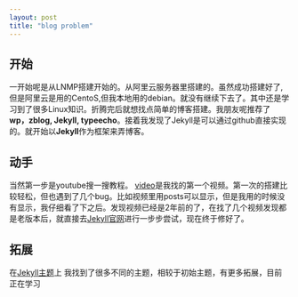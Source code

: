```yaml
---
layout: post
title: "blog problem"
---
```

## 开始 ##

一开始呢是从LNMP搭建开始的。从阿里云服务器里搭建的。虽然成功搭建好了,但是阿里云是用的CentoS,但我本地用的debian。就没有继续下去了。其中还是学习到了很多Linux知识。折腾完后就想找点简单的博客搭建。我朋友呢推荐了**wp，zblog, Jekyll, typeecho**。接着我发现了Jekyll是可以通过github直接实现的。就开始以**Jekyll**作为框架来弄博客。


## 动手 ##
当然第一步是youtube搜一搜教程。
[video](https://www.youtube.com/watch?v=SWVjQsvQocA&t=4241s)是我找的第一个视频。第一次的搭建比较轻松，但也遇到了几个bug。比如视频里用posts可以显示，但是我用的时候没有显示，我仔细看了下之后。发现视频已经是2年前的了，在找了几个视频发现都是老版本后，就直接去[Jekyll官网](https://jekyllrb.com/docs/step-by-step/01-setup/)进行一步步尝试，现在终于修好了。



## 拓展 ##
在[Jekyll主题](http://jekyllthemes.org/)上 我找到了很多不同的主题，相较于初始主题，有更多拓展，目前正在学习

